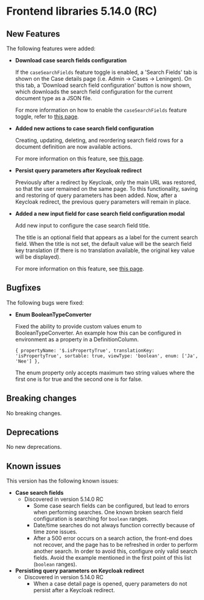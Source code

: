 # Frontend libraries 5.14.0 (RC)

## New Features

The following features were added:

* **Download case search fields configuration**

  If the `caseSearchFields` feature toggle is enabled, a 'Search Fields' tab is shown on the Case details page
  (i.e. Admin -> Cases -> Leningen). On this tab, a 'Download search field configuration' button is now shown, which
  downloads the search field configuration for the current document type as a JSON file.

  For more information on how to enable the `caseSearchFields` feature toggle, refer to [this page](/reference/feature-toggles/available-feature-toggles.md).

* **Added new actions to case search field configuration**

  Creating, updating, deleting, and reordering search field rows for a document definition are now available actions.

  For more information on this feature, see [this page](/using-valtimo/document/configuring-search-fields.md).

* **Persist query parameters after Keycloak redirect**

  Previously after a redirect by Keycloak, only the main URL was restored, so that the user remained on the same page.
  To this functionality, saving and restoring of query parameters has been added. Now, after a Keycloak redirect, the
  previous query parameters will remain in place.

* **Added a new input field for case search field configuration modal**

  Add new input to configure the case search field title.

  The title is an optional field that appears as a label for the current search field. When the title is not set, 
  the default value will be the search field key translation (if there is no translation available, the original key value will be displayed).

  For more information on this feature, see [this page](/using-valtimo/document/configuring-search-fields.md).

## Bugfixes

The following bugs were fixed:

* **Enum BooleanTypeConverter**

  Fixed the ability to provide custom values enum to BooleanTypeConverter.
  An example how this can be configured in environment as a property in a DefinitionColumn.

  `{
  propertyName: '$.isPropertyTrue',
  translationKey: 'isPropertyTrue',
  sortable: true,
  viewType: 'boolean',
  enum: ['Ja', 'Nee']
  },`

  The enum property only accepts maximum two string values where the first one is for true and the second one is for false. 

## Breaking changes

No breaking changes.

## Deprecations

No new deprecations.

## Known issues

This version has the following known issues:

* **Case search fields**
  * Discovered in version 5.14.0 RC
    * Some case search fields can be configured, but lead to errors when performing searches. One known broken search
      field configuration is searching for `boolean` ranges.
    * Date/time searches do not always function correctly because of time zone issues.
    * After a 500 error occurs on a search action, the front-end does not recover, and the page has to be refreshed in
      order to perform another search. In order to avoid this, configure only valid search fields. Avoid the example
      mentioned in the first point of this list (`boolean` ranges).
* **Persisting query parameters on Keycloak redirect**
  * Discovered in version 5.14.0 RC
    * When a case detail page is opened, query parameters do not persist after a Keycloak redirect. 

